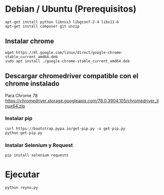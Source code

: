 # Debian / Ubuntu (Prerequisitos)
```
apt-get install python libnss3 libgconf-2-4 libx11-6
apt-get install composer git unzip
```

## Instalar chrome
```
wget https://dl.google.com/linux/direct/google-chrome-stable_current_amd64.deb
sudo apt install ./google-chrome-stable_current_amd64.deb
```

## Descargar chromedriver compatible con el chrome instalado
Para Chrome 78 
https://chromedriver.storage.googleapis.com/78.0.3904.105/chromedriver_linux64.zip

### Instalar pip
```
curl https://bootstrap.pypa.io/get-pip.py -o get-pip.py
python get-pip.py
```

### Instalar Selenium y Request
```
pip install selenium requests
```

# Ejecutar
```
python reyno.py
```
